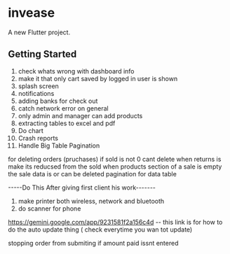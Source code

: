 # invease

A new Flutter project.

## Getting Started


1) check whats wrong with dashboard info 
2) make it that only cart saved by logged in user is shown 
3) splash screen 
4) notifications 
5) adding banks for check out
6) catch network error on general
7) only admin and manager can add products
8) extracting tables to excel and pdf
9) Do chart
10) Crash reports
11) Handle Big Table Pagination


for deleting orders (pruchases)
if sold is not 0 cant delete 
when returns is make its reducsed from the sold
when products section of a sale is empty the sale data is or can be deleted
pagination for data table


-----Do This After giving first client his work-------
1) make printer both wireless, network and bluetooth
2) do scanner for phone

https://gemini.google.com/app/9231581f2a156c4d -- this link is for how to do the auto update thing ( check everytime you wan tot update)

stopping order from submiting if amount paid issnt entered
